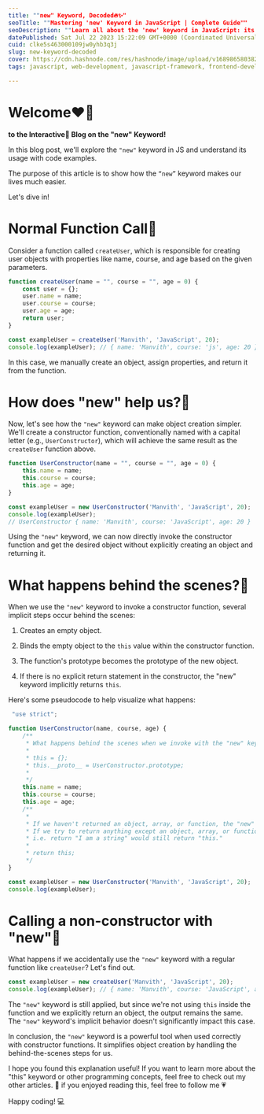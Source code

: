 ```yaml
---
title: ""new" Keyword, Decoded🔥✨"
seoTitle: ""Mastering 'new' Keyword in JavaScript | Complete Guide""
seoDescription: ""Learn all about the 'new' keyword in JavaScript: its usage, purpose, and how to create and work with constructors and instances. Get a comprehensive guide."
datePublished: Sat Jul 22 2023 15:22:09 GMT+0000 (Coordinated Universal Time)
cuid: clke5s463000109jw0yhb3q3j
slug: new-keyword-decoded
cover: https://cdn.hashnode.com/res/hashnode/image/upload/v1689865803820/2f2cdd85-fac3-484c-a7bf-48cfe02a26f4.webp
tags: javascript, web-development, javascript-framework, frontend-development, mern

---
```


# **Welcome❤️‍🔥**

**to the Interactive🤗 Blog on the "new" Keyword!**

In this blog post, we'll explore the `"new"` keyword in JS and understand its usage with code examples.

The purpose of this article is to show how the `“new”` keyword makes our lives much easier.

Let's dive in!

# **Normal Function Call🙂**

Consider a function called `createUser`, which is responsible for creating user objects with properties like name, course, and age based on the given parameters.

```javascript
function createUser(name = "", course = "", age = 0) {
    const user = {};
    user.name = name;
    user.course = course;
    user.age = age;
    return user;
}

const exampleUser = createUser('Manvith', 'JavaScript', 20);
console.log(exampleUser); // { name: 'Manvith', course: 'js', age: 20 }
```

In this case, we manually create an object, assign properties, and return it from the function.

# **How does "new" help us?🤔**

Now, let's see how the `"new"` keyword can make object creation simpler. We'll create a constructor function, conventionally named with a capital letter (e.g., `UserConstructor`), which will achieve the same result as the `createUser` function above.

```javascript
function UserConstructor(name = "", course = "", age = 0) {
    this.name = name;
    this.course = course;
    this.age = age;
}

const exampleUser = new UserConstructor('Manvith', 'JavaScript', 20);
console.log(exampleUser); 
// UserConstructor { name: 'Manvith', course: 'JavaScript', age: 20 }
```

Using the `"new"` keyword, we can now directly invoke the constructor function and get the desired object without explicitly creating an object and returning it.

# **What happens behind the scenes?🧐**

When we use the `"new"` keyword to invoke a constructor function, several implicit steps occur behind the scenes:

1. Creates an empty object.
    
2. Binds the empty object to the `this` value within the constructor function.
    
3. The function's prototype becomes the prototype of the new object.
    
4. If there is no explicit return statement in the constructor, the "new" keyword implicitly returns `this`.
    

Here's some pseudocode to help visualize what happens:

```javascript
 "use strict";

function UserConstructor(name, course, age) {
    /**
     * What happens behind the scenes when we invoke with the "new" keyword:
     *
     * this = {};
     * this.__proto__ = UserConstructor.prototype;
     *
     */
    this.name = name;
    this.course = course;
    this.age = age;
    /**
     *
     * If we haven't returned an object, array, or function, the "new" keyword implicitly returns "this."
     * If we try to return anything except an object, array, or function, it will return "this" (the scoped object).
     * i.e. return "I am a string" would still return "this."
     *
     * return this;
     */
}

const exampleUser = new UserConstructor('Manvith', 'JavaScript', 20);
console.log(exampleUser);
```

# **Calling a non-constructor with "new"**🤫

What happens if we accidentally use the `"new"` keyword with a regular function like `createUser`? Let's find out.

```javascript
const exampleUser = new createUser('Manvith', 'JavaScript', 20);
console.log(exampleUser); // { name: 'Manvith', course: 'JavaScript', age: 20 }
```

The `"new"` keyword is still applied, but since we're not using `this` inside the function and we explicitly return an object, the output remains the same. The `"new"` keyword's implicit behavior doesn't significantly impact this case.

In conclusion, the `"new"` keyword is a powerful tool when used correctly with constructor functions. It simplifies object creation by handling the behind-the-scenes steps for us.

I hope you found this explanation useful! If you want to learn more about the "this" keyword or other programming concepts, feel free to check out my other articles. 🤗 if you enjoyed reading this, feel free to follow me 💗

Happy coding! 💻